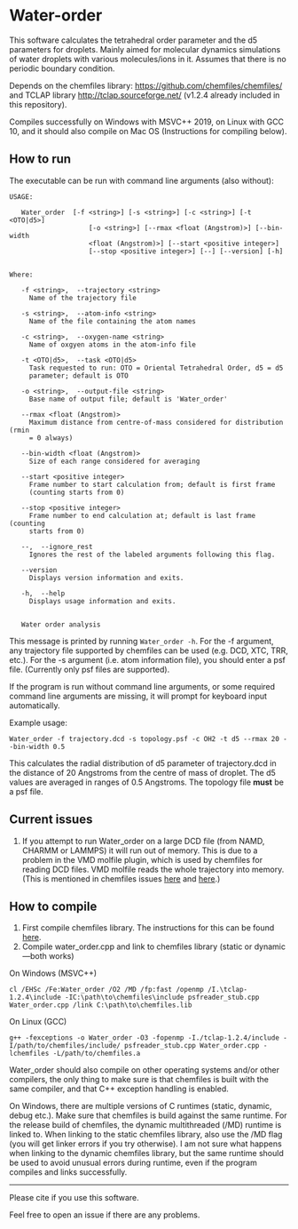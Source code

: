 # Water-order
This software calculates the tetrahedral order parameter and the d5 parameters for droplets. Mainly aimed for molecular dynamics simulations of water droplets with various molecules/ions in it. Assumes that there is no periodic boundary condition.

Depends on the chemfiles library: https://github.com/chemfiles/chemfiles/ and TCLAP library http://tclap.sourceforge.net/ (v1.2.4 already included in this repository).

Compiles successfully on Windows with MSVC++ 2019, on Linux with GCC 10, and it should also compile on Mac OS (Instructions for compiling below).

## How to run
The executable can be run with command line arguments (also without):
```
USAGE:

   Water_order  [-f <string>] [-s <string>] [-c <string>] [-t <OTO|d5>]
                    [-o <string>] [--rmax <float (Angstrom)>] [--bin-width
                    <float (Angstrom)>] [--start <positive integer>]
                    [--stop <positive integer>] [--] [--version] [-h]


Where:

   -f <string>,  --trajectory <string>
     Name of the trajectory file

   -s <string>,  --atom-info <string>
     Name of the file containing the atom names

   -c <string>,  --oxygen-name <string>
     Name of oxgyen atoms in the atom-info file

   -t <OTO|d5>,  --task <OTO|d5>
     Task requested to run: OTO = Oriental Tetrahedral Order, d5 = d5
     parameter; default is OTO

   -o <string>,  --output-file <string>
     Base name of output file; default is 'Water_order'

   --rmax <float (Angstrom)>
     Maximum distance from centre-of-mass considered for distribution (rmin
     = 0 always)

   --bin-width <float (Angstrom)>
     Size of each range considered for averaging

   --start <positive integer>
     Frame number to start calculation from; default is first frame
     (counting starts from 0)

   --stop <positive integer>
     Frame number to end calculation at; default is last frame (counting
     starts from 0)

   --,  --ignore_rest
     Ignores the rest of the labeled arguments following this flag.

   --version
     Displays version information and exits.

   -h,  --help
     Displays usage information and exits.


   Water order analysis
```
This message is printed by running `Water_order -h`. For the -f argument, any trajectory file supported by chemfiles can be used (e.g. DCD, XTC, TRR, etc.). For the -s argument (i.e. atom information file), you should enter a psf file. (Currently only psf files are supported). 

If the program is run without command line arguments, or some required command line arguments are missing, it will prompt for keyboard input automatically.

Example usage:
```
Water_order -f trajectory.dcd -s topology.psf -c OH2 -t d5 --rmax 20 --bin-width 0.5
```
This calculates the radial distribution of d5 parameter of trajectory.dcd in the distance of 20 Angstroms from the centre of mass of droplet. The d5 values are averaged in ranges of 0.5 Angstroms. The topology file **must** be a psf file.

## Current issues
1) If you attempt to run Water_order on a large DCD file (from NAMD, CHARMM or LAMMPS) it will run out of memory. This is due to a problem in the VMD molfile plugin, which is used by chemfiles for reading DCD files. VMD molfile reads the whole trajectory into memory. (This is mentioned in chemfiles issues [here](https://github.com/chemfiles/chemfiles/issues/421) and [here](https://github.com/chemfiles/chemfiles/issues/370).)

## How to compile
1) First compile chemfiles library. The instructions for this can be found [here](http://chemfiles.org/chemfiles/latest/installation.html).
2) Compile water_order.cpp and link to chemfiles library (static or dynamic—both works)

On Windows (MSVC++)
```
cl /EHSc /Fe:Water_order /O2 /MD /fp:fast /openmp /I.\tclap-1.2.4\include -IC:\path\to\chemfiles\include psfreader_stub.cpp Water_order.cpp /link C:\path\to\chemfiles.lib
```
On Linux (GCC)
```
g++ -fexceptions -o Water_order -O3 -fopenmp -I./tclap-1.2.4/include -I/path/to/chemfiles/include/ psfreader_stub.cpp Water_order.cpp -lchemfiles -L/path/to/chemfiles.a
```

Water_order should also compile on other operating systems and/or other compilers, the only thing to make sure is that chemfiles is built with the same compiler, and that C++ exception handling is enabled.

On Windows, there are multiple versions of C runtimes (static, dynamic, debug etc.). Make sure that chemfiles is build against the same runtime. For the release build of chemfiles, the dynamic multithreaded (/MD) runtime is linked to. When linking to the static chemfiles library, also use the /MD flag (you will get linker errors if you try otherwise). I am not sure what happens when linking to the dynamic chemfiles library, but the same runtime should be used to avoid unusual errors during runtime, even if the program compiles and links successfully.

----

Please cite if you use this software.

Feel free to open an issue if there are any problems.
